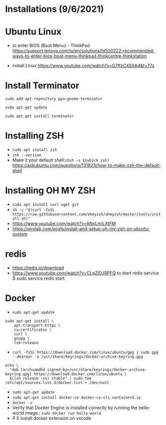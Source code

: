 # Installations (9/6/2021)

# Ubuntu Linux
- to enter BIOS (Boot Menu) - ThinkPad
https://support.lenovo.com/jo/en/solutions/ht500222-recommended-ways-to-enter-bios-boot-menu-thinkpad-thinkcentre-thinkstation

- install Linux
https://www.youtube.com/watch?v=G7ffzC4S0A4&t=77s


# Install Terminator 
```
sudo add-apt-repository ppa:gnome-terminator

sudo apt-get update

sudo apt-get install terminator
```

# Installing ZSH
- `sudo apt install zsh`
- `zsh --version`
- Make it your default shell:`chsh -s $(which zsh)`
https://askubuntu.com/questions/131823/how-to-make-zsh-the-default-shell
# Installing OH MY ZSH
- `sudo apt install curl wget git `
- `sh -c "$(curl -fsSL https://raw.githubusercontent.com/ohmyzsh/ohmyzsh/master/tools/install.sh)"`
- https://www.youtube.com/watch?v=ANxLmiLXtFM
- https://qirolab.com/posts/install-and-setup-oh-my-zsh-on-ubuntu-system

# redis
- https://redis.io/download
- https://www.youtube.com/watch?v=CLqZlDJRPFQ
to start redis service
$ sudo service redis start

# Docker
-  `sudo apt-get update`
```
sudo apt-get install \
    apt-transport-https \
    ca-certificates \
    curl \
    gnupg \
    lsb-release
```
- `curl -fsSL https://download.docker.com/linux/ubuntu/gpg | sudo gpg --dearmor -o /usr/share/keyrings/docker-archive-keyring.gpg`
```
echo \
  "deb [arch=amd64 signed-by=/usr/share/keyrings/docker-archive-keyring.gpg] https://download.docker.com/linux/ubuntu \
  $(lsb_release -cs) stable" | sudo tee /etc/apt/sources.list.d/docker.list > /dev/null
```
- `sudo apt-get update`
- `sudo apt-get install docker-ce docker-ce-cli containerd.io`
- `docker -v`
- Verify that Docker Engine is installed correctly by running the hello-world image.: `sudo docker run hello-world`
- P.S install docker extension on vscode
